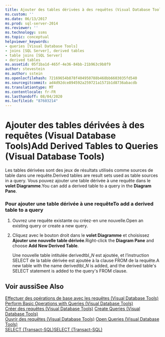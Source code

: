 ```yaml
---
title: Ajouter des tables dérivées à des requêtes (Visual Database Tools) | Microsoft Docs
ms.custom: ''
ms.date: 06/13/2017
ms.prod: sql-server-2014
ms.reviewer: ''
ms.technology: ssms
ms.topic: conceptual
helpviewer_keywords:
- queries [Visual Database Tools]
- joins [SQL Server], derived tables
- table joins [SQL Server]
- derived tables
ms.assetid: 05f1ba1d-465f-4e36-84bb-21b963c9b8f9
author: stevestein
ms.author: sstein
ms.openlocfilehash: 72169654b878f404950788b468bb6603035fd540
ms.sourcegitcommit: ad4d92dce894592a259721a1571b1d8736abacdb
ms.translationtype: MT
ms.contentlocale: fr-FR
ms.lasthandoff: 08/04/2020
ms.locfileid: "87603214"
---
```

# <a name="add-derived-tables-to-queries-visual-database-tools"></a><span data-ttu-id="2fdd5-102">Ajouter des tables dérivées à des requêtes (Visual Database Tools)</span><span class="sxs-lookup"><span data-stu-id="2fdd5-102">Add Derived Tables to Queries (Visual Database Tools)</span></span>
  <span data-ttu-id="2fdd5-103">Les tables dérivées sont des jeux de résultats utilisés comme sources de table dans une requête.</span><span class="sxs-lookup"><span data-stu-id="2fdd5-103">Derived tables are result sets used as table sources in a query.</span></span> <span data-ttu-id="2fdd5-104">Vous pouvez ajouter une table dérivée à une requête dans le **volet Diagramme**.</span><span class="sxs-lookup"><span data-stu-id="2fdd5-104">You can add a derived table to a query in the **Diagram Pane**.</span></span>  
  
### <a name="to-add-a-derived-table-to-a-query"></a><span data-ttu-id="2fdd5-105">Pour ajouter une table dérivée à une requête</span><span class="sxs-lookup"><span data-stu-id="2fdd5-105">To add a derived table to a query</span></span>  
  
1.  <span data-ttu-id="2fdd5-106">Ouvrez une requête existante ou créez-en une nouvelle.</span><span class="sxs-lookup"><span data-stu-id="2fdd5-106">Open an existing query or create a new query.</span></span>  
  
2.  <span data-ttu-id="2fdd5-107">Cliquez avec le bouton droit dans le **volet Diagramme** et choisissez **Ajouter une nouvelle table dérivée**.</span><span class="sxs-lookup"><span data-stu-id="2fdd5-107">Right-click the **Diagram Pane** and choose **Add New Derived Table**.</span></span>  
  
     <span data-ttu-id="2fdd5-108">Une nouvelle table intitulée derivedtbl_*N* est ajoutée, et l’instruction SELECT de la table dérivée est ajoutée à la clause FROM de la requête.</span><span class="sxs-lookup"><span data-stu-id="2fdd5-108">A new table with the name derivedtbl_*N* is added, and the derived table's SELECT statement is added to the query's FROM clause.</span></span>  
  
## <a name="see-also"></a><span data-ttu-id="2fdd5-109">Voir aussi</span><span class="sxs-lookup"><span data-stu-id="2fdd5-109">See Also</span></span>  
 <span data-ttu-id="2fdd5-110">[Effectuer des opérations de base avec les requêtes &#40;Visual Database Tools&#41;](visual-database-tools.md) </span><span class="sxs-lookup"><span data-stu-id="2fdd5-110">[Perform Basic Operations with Queries &#40;Visual Database Tools&#41;](visual-database-tools.md) </span></span>  
 <span data-ttu-id="2fdd5-111">[Créer des requêtes &#40;Visual Database Tools&#41;](create-queries-visual-database-tools.md) </span><span class="sxs-lookup"><span data-stu-id="2fdd5-111">[Create Queries &#40;Visual Database Tools&#41;](create-queries-visual-database-tools.md) </span></span>  
 <span data-ttu-id="2fdd5-112">[Ouvrir des requêtes &#40;Visual Database Tools&#41;](open-queries-visual-database-tools.md) </span><span class="sxs-lookup"><span data-stu-id="2fdd5-112">[Open Queries &#40;Visual Database Tools&#41;](open-queries-visual-database-tools.md) </span></span>  
 [<span data-ttu-id="2fdd5-113">SELECT &#40;Transact-SQL&#41;</span><span class="sxs-lookup"><span data-stu-id="2fdd5-113">SELECT &#40;Transact-SQL&#41;</span></span>](/sql/t-sql/queries/select-transact-sql)  
  
  
